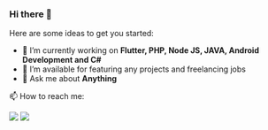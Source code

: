 ### Hi there 👋

Here are some ideas to get you started:

- 🔭 I’m currently working on <b>Flutter, PHP,  Node JS, JAVA, Android Development and C#</b>
- 🤔 I’m available for featuring any projects and freelancing jobs
- 💬 Ask me about <b>Anything</b>
<!--
**tommydprogrammer/tommydprogrammer** is a ✨ _special_ ✨ repository because its `README.md` (this file) appears on your GitHub profile.

Here are some ideas to get you started:

- 🔭 I’m currently working on <b>Flutter, PHP,  Node JS, JAVA, Android Development and C#</b> ...
- 🌱 I’m currently learning ...
- 👯 I’m looking to collaborate on <b>Anything that has the name game on it</b>...
- 🤔 I’m looking for help with ...
- 💬 Ask me about <b>Anything</b>...
- 📫 How to reach me: <b>You can actually send a mail to me: tommydprogrammer@gmail.com</b>...
- 😄 Pronouns: ...
- ⚡ Fun fact: ...
-->

📫 How to reach me: <br>

<a href="https://www.linkedin.com/in/idowu-tomiwa-792668187"><img src="https://img.shields.io/badge/linkedin-%230177B5?style=flat&logo=linkedin&logoColor=white"/></a>
<a href="https://www.twitter.com/tomiwaah"><img src="https://img.shields.io/badge/twitter-%231DA1F2.svg?&style=flat&logo=twitter&logoColor=white"/></a>

<!--### Github Stats
<table>
  <tr>
      <td><img width="400px" align="left" src="https://github-readme-stats.vercel.app/api/top-langs/?username=tommydprogrammer&hide=html&layout=compact" /></td>
      <td><img width="495px" align="left" src="https://github-readme-stats.vercel.app/api?username=tommydprogrammer&count_private=true&theme=default&show_icons=true" /></td>
  </tr>   
</table>-->

